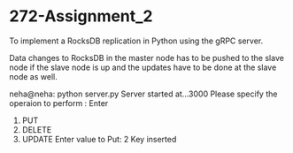# 272-Assignment_2

 To implement a RocksDB replication in Python using the gRPC server.
 
 Data changes to RocksDB in the master node has to be pushed to the slave node if the slave node is up and the updates have to be done at the slave node as well.
 
 neha@neha: python server.py
 Server started at...3000
Please specify the operaion to perform : 
Enter 
1. PUT
2. DELETE 
3. UPDATE
Enter value to Put: 2
Key inserted
